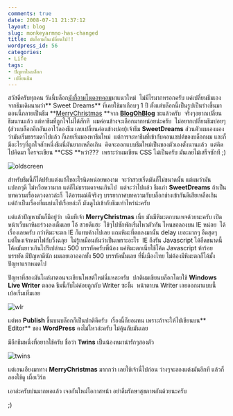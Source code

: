 ```yaml
---
comments: true
date: 2008-07-11 21:37:12
layout: blog
slug: monkeyarmno-has-changed
title: มังกี้อามโนเปลี่ยนไป!!
wordpress_id: 56
categories:
- Life
tags:
- ปัญหาในบล็อก
- เปลี่ยนธีม
---
```


สวัสดีครับทุกคน วันนี้บล็อก[มังกี้อามโนดอทคอม](http://www.armno.in.th/)มาแนวใหม่  ไม่มีไรมากหรอกครับ แค่เปลี่ยนธีมเอง จากธีมเดิมนามว่า** Sweet Dreams** ที่เคยใช้มาเกือบๆ 1 ปี ตั้งแต่บล็อกนี้เป็นรูปเป็นร่างขึ้นมา  ตอนนี้กลายเป็นธีม **[MerryChristmas](http://www.blogohblog.com/wordpress-theme-merry-christmas/) **จาก **[BlogOhBlog](http://www.blogohblog.com)** ซะแล้วครับ  จริงๆอยากเปลี่ยนธีมนานแล้ว แต่หาธีมที่ถูกใจไม่ได้สักที  ผมค่อนข้างจะเลือกมากหน่อยน่ะครับ  ไม่อยากเปลี่ยนธีมบ่อยๆ (ส่วนบล็อกอีกอันเอาไว้ลองธีม เลยเปลี่ยนค่อนข้างบ่อย)เจ้าธีม **SweetDreams** ส่วนตัวผมเองมองว่ามันเริ่มธรรมดาไปแล้ว ก็เลยเริ่มมองหาธีมใหม่  แต่การจะหาธีมที่เข้ากับคอนเซปต์ของบล็อกผม และก็มีอะไรๆที่ถูกใจสักหนึ่งธีมนี่มันยากเหลือเกิน  คิดจะออกแบบธีมใหม่เป็นของตัวเองตั้งนานแล้ว  แต่คิดไปคิดมา ใครจะเขียน **CSS **หว่า???  เพราะว่าผมเขียน CSS ไม่เป็นครับ มันเลยไม่เสร็จซักที ;)


![oldscreen](http://www.armno.in.th/wp-content/uploads/2008/07/oldscreen1.jpg)



สำหรับธีมนี้ก็ได้ปรับแต่งแก้ไขอะไรนิดหน่อยพองาม  จะว่าสวยเริ่ดมันก็ไม่ขนาดนั้น แต่ผมว่ามันแปลกๆดี ไม่หวือหวามาก แต่ก็ไม่ธรรมดาจนเกินไป  แต่จะว่าไปแล้ว ธีมเก่า **SweetDreams** ถ้าเป็นบทความเรื่องดวงดาวล่ะก็  ได้อารมณ์ดีจริงๆ บรรยากาศบทความกับบล็อกช่างเข้ากันดีเสียเหลือเกิน  แต่ถ้าเป็นเรื่องที่ผมบ่นไปเรื่อยล่ะก็ มันดูไม่เข้ากับธีมเท่าไหร่น่ะครับ

แต่แล้วปัญหามันก็มีอยู่ว่า  เดิมทีเจ้า **MerryChristmas** เนี่ย มันมีหิมะตกบนเพจด้วยนะครับ เปิดหน้าเว็บมาหิมะร่วงลงเต็มเลย โอ้ สวยดีแฮะ  ใช้ๆไปซักพักเริ่มไหวตัวทัน ไหนขอลองบน IE หน่อย  ได้เรื่องเลยครับ กว่าหิมะจะตก IE ก็แทบค้างไปเลย แถมหิมะที่ตกลงมานั้น delay เยอะมากๆ อืดสุดๆ  แต่ไหงเจ้าหมาไฟกับวิ่งฉลุย  ไม่รู้เหมือนกันว่าเป็นเพราะอะไร  IE ถึงรัน Javascript ได้อืดขนาดนี้  โค้ดมันยาวเกินไปรึเปล่านะ 500 บรรทัดครับพี่น้อง แค่หิมะตกเนี่ยใช้โค้ด Javascript ห้าร้อยบรรทัด มีปัญหาดีนัก ผมเลยเอาออกทั้ง 500 บรรทัดนั้นเลย  ที่นี่เมืองไทย ไม่ต้องมีหิมะตกก็ได้มั้ง ปัญหาแรกหมดไป

ปัญหาที่สองมันโผล่มาตอนจะเขียนโพสต์ใหม่นี่แหละครับ  ปกติผมเขียนบล็อกโดยใช้ **Windows Live Writer** ตลอด ธีมนี้กับไม่ค่อยถูกกับ Writer ซะงั้น  หน้าตาบน Writer เลยออกมาแบบนี้ เบ้อเริ่มเทิ่มเลย


![wlr](http://www.armno.in.th/wp-content/uploads/2008/07/wlr1.jpg)



แต่พอ **Publish** ขึ้นบนบล็อกก็เป็นปกติดีครับ  เรื่องนี้ก็ยอมทน เพราะถ้าจะให้ไปเขียนบน** Editor** ของ **WordPress** คงไม่ไหวล่ะครับ ไม่คุ้นกับมันเลย

มีอีกธีมหนึ่งที่อยากใช้ครับ ชื่อว่า **Twins** เป็นน้องหมาน่ารักๆสองตัว


![twins](http://www.armno.in.th/wp-content/uploads/2008/07/twins1.jpg)



แต่เอนเอียงมาทาง **MerryChristmas** มากกว่า เลยใช้เจ้านี่ไปก่อน ว่างๆจะลองแต่งมันอีกที แล้วก็ลองใช้ดู เผื่อเวิร์ก

เอาล่ะครับบ่นมากพอแล้ว เจอกันใหม่โอกาสหน้า อย่าลืมรักษาสุขภาพกันด้วยนะครับ

;)
